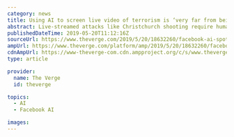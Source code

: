 ```yaml
---
category: news
title: Using AI to screen live video of terrorism is ‘very far from being solved,’ says Facebook AI chief
abstract: Live-streamed attacks like Christchurch shooting require human moderation
publishedDateTime: 2019-05-20T11:12:16Z
sourceUrl: https://www.theverge.com/2019/5/20/18632260/facebook-ai-spot-terrorist-content-live-stream-far-from-solved-yann-lecun
ampUrl: https://www.theverge.com/platform/amp/2019/5/20/18632260/facebook-ai-spot-terrorist-content-live-stream-far-from-solved-yann-lecun
cdnAmpUrl: https://www-theverge-com.cdn.ampproject.org/c/s/www.theverge.com/platform/amp/2019/5/20/18632260/facebook-ai-spot-terrorist-content-live-stream-far-from-solved-yann-lecun
type: article

provider:
  name: The Verge
  id: theverge

topics:
  - AI
  - Facebook AI

images:
---
```

